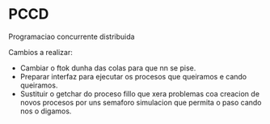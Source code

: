 # PCCD
Programaciao concurrente distribuida

Cambios a realizar:
  - Cambiar o ftok dunha das colas para que nn se pise.
  - Preparar interfaz para ejecutar os procesos que queiramos e cando queiramos.
  - Sustituir o getchar do proceso fillo que xera problemas coa creacion de novos procesos por uns semaforo simulacion que permita o paso cando nos o digamos.
  
